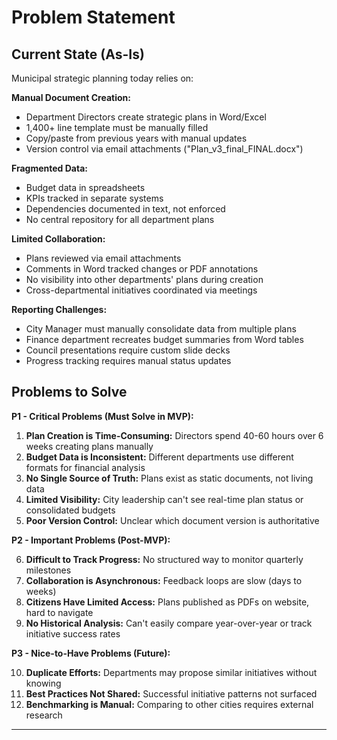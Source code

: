 # Problem Statement

## Current State (As-Is)

Municipal strategic planning today relies on:

**Manual Document Creation:**
- Department Directors create strategic plans in Word/Excel
- 1,400+ line template must be manually filled
- Copy/paste from previous years with manual updates
- Version control via email attachments ("Plan_v3_final_FINAL.docx")

**Fragmented Data:**
- Budget data in spreadsheets
- KPIs tracked in separate systems
- Dependencies documented in text, not enforced
- No central repository for all department plans

**Limited Collaboration:**
- Plans reviewed via email attachments
- Comments in Word tracked changes or PDF annotations
- No visibility into other departments' plans during creation
- Cross-departmental initiatives coordinated via meetings

**Reporting Challenges:**
- City Manager must manually consolidate data from multiple plans
- Finance department recreates budget summaries from Word tables
- Council presentations require custom slide decks
- Progress tracking requires manual status updates

## Problems to Solve

**P1 - Critical Problems (Must Solve in MVP):**

1. **Plan Creation is Time-Consuming:** Directors spend 40-60 hours over 6 weeks creating plans manually
2. **Budget Data is Inconsistent:** Different departments use different formats for financial analysis
3. **No Single Source of Truth:** Plans exist as static documents, not living data
4. **Limited Visibility:** City leadership can't see real-time plan status or consolidated budgets
5. **Poor Version Control:** Unclear which document version is authoritative

**P2 - Important Problems (Post-MVP):**

6. **Difficult to Track Progress:** No structured way to monitor quarterly milestones
7. **Collaboration is Asynchronous:** Feedback loops are slow (days to weeks)
8. **Citizens Have Limited Access:** Plans published as PDFs on website, hard to navigate
9. **No Historical Analysis:** Can't easily compare year-over-year or track initiative success rates

**P3 - Nice-to-Have Problems (Future):**

10. **Duplicate Efforts:** Departments may propose similar initiatives without knowing
11. **Best Practices Not Shared:** Successful initiative patterns not surfaced
12. **Benchmarking is Manual:** Comparing to other cities requires external research

---
